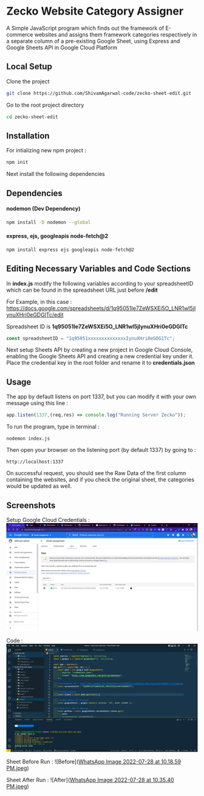 
# Zecko Website Category Assigner

A Simple JavaScript program which finds out the framework of E-commerce websites and assigns them framework categories respectively in a separate column of a pre-existing Google Sheet, using Express and Google Sheets API in Google Cloud Platform


## Local Setup

Clone the project

```bash
git clone https://github.com/ShivamAgarwal-code/zecko-sheet-edit.git
```

Go to the root project directory

```bash
cd zecko-sheet-edit
```


## Installation

For intializing new npm project :

```bash
npm init
```
Next install the following dependencies
## Dependencies

#### nodemon (Dev Dependency)

```bash
npm install -D nodemon --global
```

#### express, ejs, googleapis node-fetch@2

```bash
npm install express ejs googleapis node-fetch@2
```


## Editing Necessary Variables and Code Sections

In **index.js** modify the following variables according to your spreadsheetID which can be found in the spreadsheet URL just before **/edit**

For Example, in this case :
https://docs.google.com/spreadsheets/d/1q95051Ie7ZeWSXEi5O_LNR1wI5jIynuXHri0eGDGlTc/edit

Spreadsheet ID is **1q95051Ie7ZeWSXEi5O_LNR1wI5jIynuXHri0eGDGlTc**

```javascript
const spreadsheetID = "1q95051xxxxxxxxxxxxxxIynuXHri0eGDG1Tc";
```

Next setup Sheets API by creating a new project in Google Cloud Console, enabling the Google Sheets API and creating a new credential key under it. Place the credential key in the root folder and rename it to **credentials.json**
## Usage

The app by default listens on port 1337, but you can modify it with your own message using this line :

```javascript
app.listen(1337,(req,res) => console.log("Running Server Zecko"));
```

To run the program, type in terminal :
```
nodemon index.js
```

Then open your browser on the listening port (by default 1337) by going to :
```
http://localhost:1337
```

On successful request, you should see the Raw Data of the first column containing the websites, and if you check the original sheet, the categories would be updated as well.


## Screenshots

Setup Google Cloud Credentials :
![Cloud](https://github.com/ShivamAgarwal-code/zecko-sheet-edit/blob/main/WhatsApp%20Image%202022-07-28%20at%2010.11.24%20PM.jpeg)

Code :
![Code](https://github.com/ShivamAgarwal-code/zecko-sheet-edit/blob/main/WhatsApp%20Image%202022-07-28%20at%2010.12.04%20PM.jpeg)

Sheet Before Run :
![Before]([WhatsApp Image 2022-07-28 at 10.18.59 PM.jpeg](https://github.com/ShivamAgarwal-code/zecko-sheet-edit/blob/main/WhatsApp%20Image%202022-07-28%20at%2010.18.59%20PM.jpeg))

Sheet After Run :
![After]([WhatsApp Image 2022-07-28 at 10.35.40 PM.jpeg](https://github.com/ShivamAgarwal-code/zecko-sheet-edit/blob/main/WhatsApp%20Image%202022-07-28%20at%2010.35.40%20PM.jpeg))
